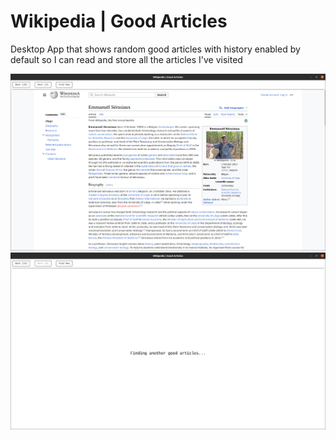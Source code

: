 # Wikipedia | Good Articles

Desktop App that shows random good articles with history enabled by default so I can read and store all the articles I've visited

![Application](docs/app.png 'App')
![Loading](docs/loading.png 'Loading')

